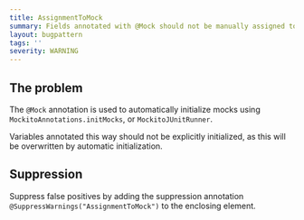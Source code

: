 ```yaml
---
title: AssignmentToMock
summary: Fields annotated with @Mock should not be manually assigned to.
layout: bugpattern
tags: ''
severity: WARNING
---
```


<!--
*** AUTO-GENERATED, DO NOT MODIFY ***
To make changes, edit the @BugPattern annotation or the explanation in docs/bugpattern.
-->


## The problem
The `@Mock` annotation is used to automatically initialize mocks using
`MockitoAnnotations.initMocks`, or `MockitoJUnitRunner`.

Variables annotated this way should not be explicitly initialized, as this will
be overwritten by automatic initialization.

## Suppression
Suppress false positives by adding the suppression annotation `@SuppressWarnings("AssignmentToMock")` to the enclosing element.

